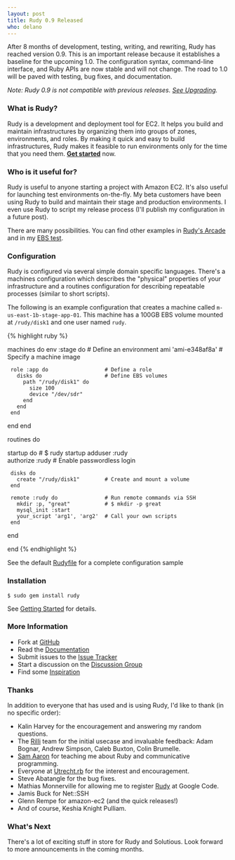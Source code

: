 ```yaml
---
layout: post
title: Rudy 0.9 Released
who: delano
---
```


After 8 months of development, testing, writing, and rewriting, Rudy has reached version 0.9. This is an important release because it establishes a baseline for the upcoming 1.0. The configuration syntax, command-line interface, and Ruby APIs are now stable and will not change. The road to 1.0 will be paved with testing, bug fixes, and documentation.

*Note: Rudy 0.9 is not compatible with previous releases. [See Upgrading](http://wiki.github.com/solutious/rudy/upgrading).*

### What is Rudy? ###

Rudy is a development and deployment tool for EC2. It helps you build and maintain infrastructures by organizing them into groups of zones, environments, and roles. By making it quick and easy to build infrastructures, Rudy makes it feasible to run environments only for the time that you need them. **[Get started](http://solutious.com/projects/rudy/getting-started/)** now.

### Who is it useful for? ###

Rudy is useful to anyone starting a project with Amazon EC2. It's also useful for launching test environments on-the-fly. My beta customers have been using Rudy to build and maintain their stage and production environments. I even use Rudy to script my release process (I'll publish my configuration in a future post). 

There are many possibilities. You can find other examples in [Rudy's Arcade](http://github.com/rudy/arcade) and in my [EBS test](http://github.com/solutious/ebstest). 


### Configuration ###

Rudy is configured via several simple domain specific languages. There's a machines configuration which describes the "physical" properties of your infrastructure and a routines configuration for describing repeatable processes (similar to short scripts).

The following is an example configuration that creates a machine called `m-us-east-1b-stage-app-01`. This machine has a 100GB EBS volume mounted at `/rudy/disk1` and one user named `rudy`.

{% highlight ruby %}
   
 machines do
   env :stage do                   # Define an environment
     ami 'ami-e348af8a'            # Specify a machine image
   
     role :app do                  # Define a role
       disks do                    # Define EBS volumes
         path "/rudy/disk1" do  
           size 100
           device "/dev/sdr"
         end                       
       end
     end

   end 
 end
 
 routines do
 
   startup do                      # $ rudy startup
     adduser :rudy       
     authorize :rudy               # Enable passwordless login
                          
     disks do                   
       create "/rudy/disk1"        # Create and mount a volume 
     end                       
                         
     remote :rudy do               # Run remote commands via SSH
       mkdir :p, "great"           # $ mkdir -p great
       mysql_init :start 
       your_script 'arg1', 'arg2'  # Call your own scripts
     end                          
   end
 
 end
{% endhighlight %}

<span class="graphicSubtext">See the default <a href="http://github.com/solutious/rudy/raw/master/Rudyfile" title="A Rudy configuration file">Rudyfile</a> for a complete configuration sample</span>


### Installation ###

    $ sudo gem install rudy

See [Getting Started](http://solutious.com/projects/rudy/getting-started/) for details.


### More Information ###

* Fork at [GitHub](http://github.com/solutious/rudy)
* Read the [Documentation](http://solutious.com/projects/rudy)
* Submit issues to the [Issue Tracker](http://github.com/solutious/rudy/issues)
* Start a discussion on the [Discussion Group](http://groups.google.com/group/rudy-deployment)
* Find some [Inspiration](http://www.youtube.com/watch?v=CgaiIW5Rzes)


### Thanks ###

In addition to everyone that has used and is using Rudy, I'd like to thank (in no specific order):

* Kalin Harvey for the encouragement and answering my random questions.
* The [Rilli](http://rilli.com/) team for the initial usecase and invaluable feedback: Adam Bognar, Andrew Simpson, Caleb Buxton, Colin Brumelle.
* [Sam Aaron](http://sam.aaron.name) for teaching me about Ruby and communicative programming. 
* Everyone at [Utrecht.rb](http://groups.google.com/group/utrecht-rb) for the interest and encouragement. 
* Steve Abatangle for the bug fixes. 
* Mathias Monnerville	for allowing me to register [Rudy](http://code.google.com/p/rudy/) at Google Code. 
* Jamis Buck for Net::SSH
* Glenn Rempe for amazon-ec2 (and the quick releases!)
* And of course, Keshia Knight Pulliam. 


### What's Next ###

There's a lot of exciting stuff in store for Rudy and Solutious. Look forward to more announcements in the coming months.


